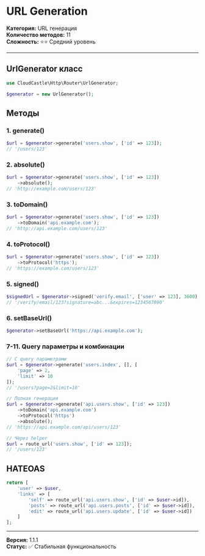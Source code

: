 # URL Generation

**Категория:** URL генерация  
**Количество методов:** 11  
**Сложность:** ⭐⭐ Средний уровень

---

## UrlGenerator класс

```php
use CloudCastle\Http\Router\UrlGenerator;

$generator = new UrlGenerator();
```

## Методы

### 1. generate()

```php
$url = $generator->generate('users.show', ['id' => 123]);
// '/users/123'
```

### 2. absolute()

```php
$url = $generator->generate('users.show', ['id' => 123])
    ->absolute();
// 'http://example.com/users/123'
```

### 3. toDomain()

```php
$url = $generator->generate('users.show', ['id' => 123])
    ->toDomain('api.example.com');
// 'http://api.example.com/users/123'
```

### 4. toProtocol()

```php
$url = $generator->generate('users.show', ['id' => 123])
    ->toProtocol('https');
// 'https://example.com/users/123'
```

### 5. signed()

```php
$signedUrl = $generator->signed('verify.email', ['user' => 123], 3600);
// '/verify/email/123?signature=abc...&expires=1234567890'
```

### 6. setBaseUrl()

```php
$generator->setBaseUrl('https://api.example.com');
```

### 7-11. Query параметры и комбинации

```php
// С query параметрами
$url = $generator->generate('users.index', [], [
    'page' => 2,
    'limit' => 10
]);
// '/users?page=2&limit=10'

// Полная генерация
$url = $generator->generate('api.users.show', ['id' => 123])
    ->toDomain('api.example.com')
    ->toProtocol('https')
    ->absolute();
// 'https://api.example.com/api/users/123'

// Через helper
$url = route_url('users.show', ['id' => 123]);
// '/users/123'
```

## HATEOAS

```php
return [
    'user' => $user,
    'links' => [
        'self' => route_url('api.users.show', ['id' => $user->id]),
        'posts' => route_url('api.users.posts', ['id' => $user->id]),
        'edit' => route_url('api.users.update', ['id' => $user->id])
    ]
];
```

---

**Версия:** 1.1.1  
**Статус:** ✅ Стабильная функциональность

